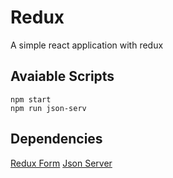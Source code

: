 # Redux

A simple react application with redux

## Avaiable Scripts
```
npm start
npm run json-serv
```

## Dependencies
[Redux Form](https://redux-form.com/7.4.2/)
[Json Server](https://github.com/typicode/json-server)